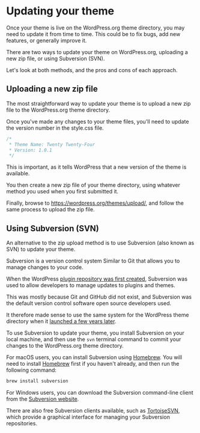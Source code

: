 # Updating your theme

Once your theme is live on the WordPress.org theme directory, you may need to update it from time to time. This could be to fix bugs, add new features, or generally improve it.

There are two ways to update your theme on WordPress.org, uploading a new zip file, or using Subversion (SVN).

Let's look at both methods, and the pros and cons of each approach.

## Uploading a new zip file

The most straightforward way to update your theme is to upload a new zip file to the WordPress.org theme directory.

Once you've made any changes to your theme files, you'll need to update the version number in the style.css file. 

```css
/*
 * Theme Name: Twenty Twenty-Four
 * Version: 1.0.1
 */
```

This is important, as it tells WordPress that a new version of the theme is available.

You then create a new zip file of your theme directory, using whatever method you used when you first submitted it.

Finally, browse to https://wordpress.org/themes/upload/, and follow the same process to upload the zip file.

## Using Subversion (SVN)

An alternative to the zip upload method is to use Subversion (also known as SVN) to update your theme.

Subversion is a version control system Similar to Git that allows you to manage changes to your code.

When the WordPress [plugin repository was first created](https://wordpress.org/news/2005/01/the-wordpress-plugin-repository/), Subversion was used to allow developers to manage updates to plugins and themes. 

This was mostly because Git and GitHub did not exist, and Subversion was the default version control software open source developers used.

It therefore made sense to use the same system for the WordPress theme directory when it [launched a few years later](https://wordpress.org/news/2008/07/theme-directory/).

To use Subversion to update your theme, you install Subversion on your local machine, and then use the `svn` terminal command to commit your changes to the WordPress.org theme directory.

For macOS users, you can install Subversion using [Homebrew](https://brew.sh/). You will need to install [Homebrew](https://brew.sh/) first if you haven't already, and then run the following command:

```bash
brew install subversion
```

For Windows users, you can download the Subversion command-line client from the [Subversion website](https://subversion.apache.org/).

There are also free Subversion clients available, such as [TortoiseSVN](https://tortoisesvn.net/), which provide a graphical interface for managing your Subversion repositories.

